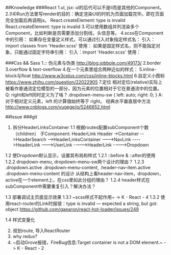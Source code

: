 ##Knowledge
###React
1.ul, jsx: ul的后代可以不是li而是其他的Component。
2.(!4)Run方法里写render的目的：确定渲染UI的时机为页面加载完毕。即在页面完全加载后再调用js。
React.createElement: type is invalid React.createElement: type is invalid
3.可以使用数组并列渲染多个Component，比如判断是否需要添加分割线，头信息等。
4.scss在Component中的引用：
  如果存在变量定义样式，可以通过引入对象指定样式名：
    引入：import classes from 'Header.scss'
    使用：<Container className={classes.header-link-item} />
  如果是固定样式名，则不能指定对象，只能通过固定字符串引用：
    引入：import 'Header.scss'
    使用：<Container className="header-link-item" />


###Css && Sass
1.:: 伪元素与伪类
http://blog.jobbole.com/49173/
2.border
3.overflow & text-overflow
4.在一个元素里组合两种近似的样式：
5.inline-block与float
http://www.w3cplus.com/css/inline-blocks.html
6.自定义小图标
https://www.zhihu.com/question/22022905
7.定位
相对定位(relative)实际上被看作普通流定位模型的一部分，因为元素的位置相对于它在普通流中的位置。
Q: right和left同时定义为了啥？.dropdown-menu-sw { left: auto; right: 0; }
A: 对于相对定义元素，left 的计算值始终等于 right。
经典水平垂直居中方法
http://www.cnblogs.com/yugege/p/5246652.html

##Issue
###git
1. 拆分HeaderLinksContainer
1.1 根据routes配置subComponent个数（children）
子Component: HeaderLink
Header
->Container
-->HeaderSearch
-->HeaderLinksContainer
--->NavLink
---->HeaderLink
--->UserLink
---->HeaderLink
---->Dropdown


1.2 使Dropdown默认显示，设置其布局和样式
1.2.1 ::before & ::after的使用
1.2.2 dropdown-menu, dropdown-menu-sw两个设计的理由？
1.2.3 .dropdown.active .dropdown-menu-content, .header-nav-item.active .dropdown-menu-content 的设计
从结构上看header-nav-item，dropdown，active在一个element上，在css里如此分组的理由？
1.2.4 header样式在subComponent中需要重复引入？解决办法？

1.3 部署调试主页面显示效果
1.3.1 ~scss样式不起作用~ -> K - React - 4
1.3.2 使用react-router的Link时报错：type is invalid — expected a string, but got: object
https://github.com/gaearon/react-hot-loader/issues/249

1.4 样式变量化

2. 规划route, 导入ReactRouter
3. why redux?
4. ~启动Grove报错，FireBug信息:Target container is not a DOM element.~ -> K - React - 2

